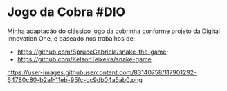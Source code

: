 # Jogo da Cobra #DIO

Minha adaptação do clássico jogo da cobrinha conforme projeto da Digital Innovation One, e baseado nos trabalhos de: 

* https://github.com/SpruceGabriela/snake-the-game;
* https://github.com/KelsonTeixeira/snake-game.





https://user-images.githubusercontent.com/83140758/117901292-64780c80-b2a1-11eb-95fc-cc9db04a5ab0.png



